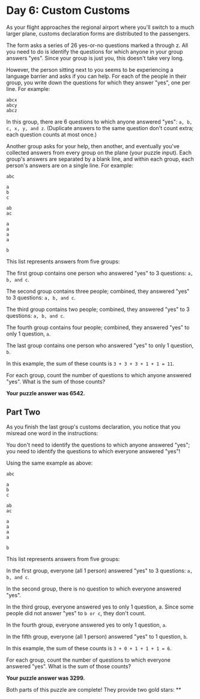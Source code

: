 # Day 6: Custom Customs

As your flight approaches the regional airport where you'll switch to a much larger plane, customs declaration forms are distributed to the passengers.

The form asks a series of 26 yes-or-no questions marked a through z. All you need to do is identify the questions for which anyone in your group answers "yes". Since your group is just you, this doesn't take very long.

However, the person sitting next to you seems to be experiencing a language barrier and asks if you can help. For each of the people in their group, you write down the questions for which they answer "yes", one per line. For example:

    abcx
    abcy
    abcz

In this group, there are 6 questions to which anyone answered "yes": `a, b, c, x, y, and z`. (Duplicate answers to the same question don't count extra; each question counts at most once.)

Another group asks for your help, then another, and eventually you've collected answers from every group on the plane (your puzzle input). Each group's answers are separated by a blank line, and within each group, each person's answers are on a single line. For example:

    abc

    a
    b
    c

    ab
    ac

    a
    a
    a
    a

    b

This list represents answers from five groups:

The first group contains one person who answered "yes" to 3 questions: `a, b, and c`.

The second group contains three people; combined, they answered "yes" to 3 questions: `a, b, and c`.

The third group contains two people; combined, they answered "yes" to 3 questions: `a, b, and c`.

The fourth group contains four people; combined, they answered "yes" to only 1 question, `a`.

The last group contains one person who answered "yes" to only 1 question, `b`.

In this example, the sum of these counts is `3 + 3 + 3 + 1 + 1 = 11`.

For each group, count the number of questions to which anyone answered "yes". What is the sum of those counts?

__Your puzzle answer was 6542.__

## Part Two

As you finish the last group's customs declaration, you notice that you misread one word in the instructions:

You don't need to identify the questions to which anyone answered "yes"; you need to identify the questions to which everyone answered "yes"!

Using the same example as above:

    abc

    a
    b
    c

    ab
    ac

    a
    a
    a
    a

    b

This list represents answers from five groups:

In the first group, everyone (all 1 person) answered "yes" to 3 questions: `a, b, and c`.

In the second group, there is no question to which everyone answered "yes".

In the third group, everyone answered yes to only 1 question, a. Since some people did not answer "yes" to `b or c`, they don't count.

In the fourth group, everyone answered yes to only 1 question, `a`.

In the fifth group, everyone (all 1 person) answered "yes" to 1 question, `b`.

In this example, the sum of these counts is `3 + 0 + 1 + 1 + 1 = 6`.

For each group, count the number of questions to which everyone answered "yes". What is the sum of those counts?

__Your puzzle answer was 3299.__

Both parts of this puzzle are complete! They provide two gold stars: **